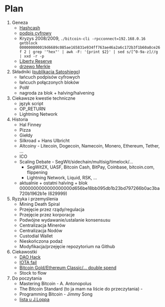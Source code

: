 # Plan


1. Geneza
   * [Hashcash](https://pl.wikipedia.org/wiki/Hashcash)
   * [podpis cyfrowy](https://pl.wikipedia.org/wiki/Podpis_cyfrowy)
   * Kryzys 2008/2009, ```./bitcoin-cli -rpcconnect=192.168.0.16 getblock 000000000019d6689c085ae165831e934ff763ae46a2a6c172b3f1b60a8ce26f 2 | grep '"hex"' | awk -F: '{print $2}' | sed s/[^0-9a-z]//g | xxd -r -p```
   * [Liberty Reserve](https://en.wikipedia.org/wiki/Liberty_Reserve)
   * [drzewo Merkle](https://en.wikipedia.org/wiki/Merkle_tree) 
1. Składniki ([publikacja Satoshiego](https://bitcoin.org/bitcoin.pdf))
   * łańcuch podpisów cyfrowych
   * łańcuch połączonych bloków
   * PoW
   * nagroda za blok + halving/halvening
1. Ciekawsze kwestie techniczne
   * język script
   * OP_RETURN
   * Lightning Network
1. Historia
   * Hal Finney
   * Pizza
   * Giełdy
   * Silkroad + Hans Ulbricht
   * Altcoiny - Litecoin, Dogecoin, Namecoin, Monero, Ethereum, Tether, ...
   * ICO
   * Scaling Debate - SegWit/sidechain/multisig/timelock/...
       * SegWit2X, UASF, Bitcoin Cash, BitPay, Coinbase, bitcoin.com, flippening
       * Lightning Network, Liquid, RSK, ...
   * aktualnie + ostatni halving + blok 0000000000000000000d656be18bb095db1b23bd797266b0ac3ba720b1962b1e (629999)
1. Ryzyka i przemyślenia
   * Mining Death Spiral
   * Przejęcie przez rządy/regulacja
   * Przejęcie przez korporacje
   * Podwójne wydawanie/ustalanie konsensusu
   * Centralizacja Minerów
   * Centralizacja Nodów
   * Custodial Wallet
   * Nieskończona podaż
   * Modyfikacja/przejęcie repozytorium na Github
1. Ciekawostki
   * [DAO Hack](https://medium.com/@ogucluturk/the-dao-hack-explained-unfortunate-take-off-of-smart-contracts-2bd8c8db3562)
   * [IOTA fail](https://www.coindesk.com/iota-being-shut-off-is-the-latest-chapter-in-an-absurdist-history)
   * [Bitcoin Gold/Ethereum Classic/... double spend](https://cointelegraph.com/news/bitcoin-gold-blockchain-hit-by-51-attack-leading-to-70k-double-spend)
   * Stock to flow
1. Do poczytania
   * Mastering Bitcoin - A. Antonopolus
   * The Bitcoin Standard (to ja mam na liście do przeczytania) - 
   * Programming Bitcoin - Jimmy Song
   * [lista u J.Loppa](https://www.lopp.net/bitcoin-information/books.html)
 
